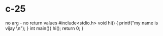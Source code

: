 # c-25
no arg - no return values
#include<stdio.h>
void hi()
{
	printf("my name is vijay \n");
}
int main(){
	hi();
	return 0;
}
